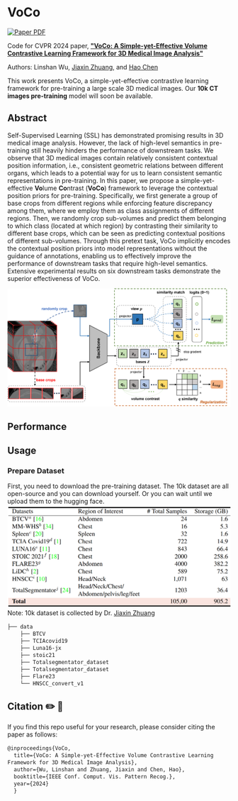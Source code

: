 # VoCo

<a href="https://arxiv.org/abs/2402.17300"><img src='https://img.shields.io/badge/arXiv-VoCo-red' alt='Paper PDF'></a>

Code for CVPR 2024 paper, [**"VoCo: A Simple-yet-Effective Volume Contrastive Learning Framework for 3D Medical Image Analysis"**](https://arxiv.org/abs/2402.17300)

Authors: Linshan Wu, <a href="https://scholar.google.com/citations?user=PfM5gucAAAAJ&hl=en">Jiaxin Zhuang</a>, and <a href="https://scholar.google.com/citations?hl=en&user=Z_t5DjwAAAAJ">Hao Chen</a>

This work presents VoCo, a simple-yet-effective contrastive learning framework for pre-training a large scale 3D medical images. Our **10k CT images pre-training** model will soon be available.

## Abstract
Self-Supervised Learning (SSL) has demonstrated promising results in 3D medical image analysis. However, the lack of high-level semantics in pre-training still heavily hinders the performance of downstream tasks. We observe that 3D medical images contain relatively consistent contextual position information, i.e., consistent geometric relations between different organs, which leads to a potential way for us to learn consistent semantic representations in pre-training. In this paper, we propose a simple-yet-effective **Vo**lume **Co**ntrast (**VoCo**) framework to leverage the contextual position priors for pre-training. Specifically, we first generate a group of base crops from different regions while enforcing feature discrepancy among them, where we employ them as class assignments of different regions. Then, we randomly crop sub-volumes and predict them belonging to which class (located at which region) by contrasting their similarity to different base crops, which can be seen as predicting contextual positions of different sub-volumes. Through this pretext task, VoCo implicitly encodes the contextual position priors into model representations without the guidance of annotations, enabling us to effectively improve the performance of downstream tasks that require high-level semantics. Extensive experimental results on six downstream tasks demonstrate the superior effectiveness of VoCo.

![teaser](assets/framework.png)

## Performance

## Usage
### Prepare Dataset
First, you need to download the pre-training dataset. The 10k dataset are all open-source and you can download yourself. Or you can wait until we upload them to the hugging face.
![teaser](assets/10k.png)
Note: 10k dataset is collected by Dr. <a href="https://scholar.google.com/citations?user=PfM5gucAAAAJ&hl=en">Jiaxin Zhuang</a>
```
├── data
    ├── BTCV
    ├── TCIAcovid19
    ├── Luna16-jx
    ├── stoic21
    ├── Totalsegmentator_dataset
    ├── Totalsegmentator_dataset
    ├── Flare23
    └── HNSCC_convert_v1
```
## Citation ✏️ 📄

If you find this repo useful for your research, please consider citing the paper as follows:

```
@inproceedings{VoCo,
  title={VoCo: A Simple-yet-Effective Volume Contrastive Learning Framework for 3D Medical Image Analysis},
  author={Wu, Linshan and Zhuang, Jiaxin and Chen, Hao},
  booktitle={IEEE Conf. Comput. Vis. Pattern Recog.},
  year={2024}
  }
```
